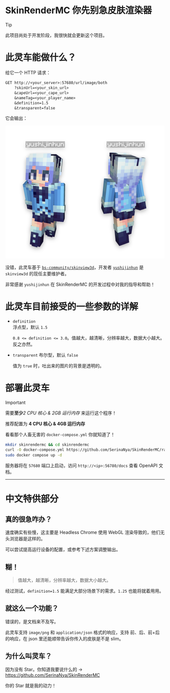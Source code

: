 # SkinRenderMC  你先别急皮肤渲染器

> [!TIP]  
> 此项目尚处于开发阶段，我很快就会更新这个项目。

# 此灵车能做什么？


给它一个 HTTP 请求：


```plain
GET http://<your_server>:57680/url/image/both
    ?skinUrl=<your_skin_url>
    &capeUrl=<your_cape_url>
    &nameTag=<your_player_name>
    &definition=1.5
    &transparent=false
```


它会输出：


![前视角和后视角下的一个名叫 yushijinhun 的 Minecraft 玩家模型](./assets/yushijinhun_both.png)


没错，此灵车基于 [`bs-community/skinview3d`](https://github.com/bs-community/skinview3d)，开发者 [`yushijinhun`](https://github.com/yushijinhun) 是 `skinview3d` 的现任主要维护者。


非常感谢 `yushijinhun` 在 SkinRenderMC 的开发过程中对我的指导和帮助！


# 此灵车目前接受的一些参数的详解


- `definition`  
    浮点型，默认 `1.5`  


    `0.8 <= definition <= 3.0`。值越大，越清晰，分辨率越大，数据大小越大。反之亦然。


- `transparent`
    布尔型，默认 `false`  


    值为 `true` 时，吐出来的图片的背景是透明的。


# 部署此灵车

> [!IMPORTANT]  
> 需要**至少**_2 CPU 核心 & 2GB 运行内存_ 来运行这个程序！  
> 
> 推荐配置为 **4 CPU 核心 & 4GB 运行内存**

看看那个人畜无害的 `docker-compose.yml` 你就知道了！

```sh
mkdir skinrendermc && cd skinrendermc
curl -O docker-compose.yml https://github.com/SerinaNya/SkinRenderMC/raw/master/docker-compose.yml
sudo docker compose up -d
```

服务器将在 `57680` 端口上启动，访问 `http://<ip>:56780/docs` 查看 OpenAPI 文档。

---

# 中文特供部分

## 真的很急咋办？

速度确实有些慢，这主要是 Headless Chrome 使用 WebGL 渲染导致的，他们无头浏览器是这样的。

可以尝试提高运行设备的配置，或参考下述方案调整输出。

## 糊！

> 值越大，越清晰，分辨率越大，数据大小越大。

经过测试，`definition=1.5` 能满足大部分场景下的需求。`1.25` 也能将就着用用。

## 就这么一个功能？

错误的，是文档来不及写。

此灵车支持 `image/png` 和 `application/json` 格式的响应，支持 前、后、前+后 的响应，在 json 里还能顺带告诉你传入的皮肤是不是 slim。

## 为什么叫灵车？

因为没有 Star。你知道我要说什么的 →  <https://github.com/SerinaNya/SkinRenderMC>

你的 Star 就是我的动力！